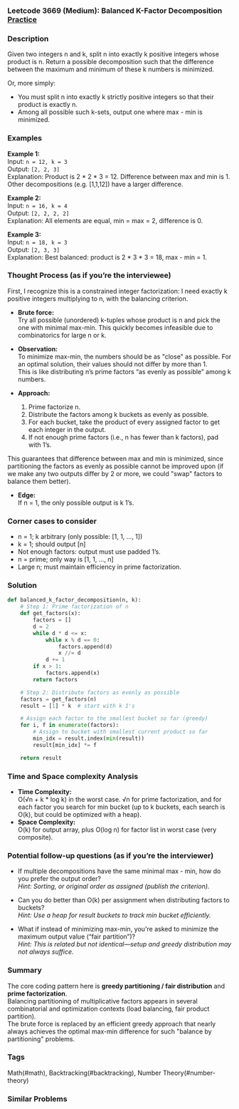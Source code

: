 ### Leetcode 3669 (Medium): Balanced K-Factor Decomposition [Practice](https://leetcode.com/problems/balanced-k-factor-decomposition)

### Description  
Given two integers n and k, split n into exactly k positive integers whose product is n. Return a possible decomposition such that the difference between the maximum and minimum of these k numbers is minimized.

Or, more simply:
- You must split n into exactly k strictly positive integers so that their product is exactly n.
- Among all possible such k-sets, output one where max - min is minimized.

### Examples  

**Example 1:**  
Input: `n = 12, k = 3`  
Output: `[2, 2, 3]`  
Explanation: Product is 2 \* 2 \* 3 = 12. Difference between max and min is 1. Other decompositions (e.g. [1,1,12]) have a larger difference.

**Example 2:**  
Input: `n = 16, k = 4`  
Output: `[2, 2, 2, 2]`  
Explanation: All elements are equal, min = max = 2, difference is 0.

**Example 3:**  
Input: `n = 18, k = 3`  
Output: `[2, 3, 3]`  
Explanation: Best balanced: product is 2 \* 3 \* 3 = 18, max - min = 1.

### Thought Process (as if you’re the interviewee)  
First, I recognize this is a constrained integer factorization: I need exactly k positive integers multiplying to n, with the balancing criterion.

- **Brute force:**  
  Try all possible (unordered) k-tuples whose product is n and pick the one with minimal max-min. This quickly becomes infeasible due to combinatorics for large n or k.

- **Observation:**  
  To minimize max-min, the numbers should be as "close" as possible. For an optimal solution, their values should not differ by more than 1.  
  This is like distributing n’s prime factors “as evenly as possible” among k numbers.

- **Approach:**
  1. Prime factorize n.
  2. Distribute the factors among k buckets as evenly as possible.
  3. For each bucket, take the product of every assigned factor to get each integer in the output.
  4. If not enough prime factors (i.e., n has fewer than k factors), pad with 1’s.

This guarantees that difference between max and min is minimized, since partitioning the factors as evenly as possible cannot be improved upon (if we make any two outputs differ by 2 or more, we could "swap" factors to balance them better).

- **Edge:**  
  If n = 1, the only possible output is k 1’s.

### Corner cases to consider  
- n = 1; k arbitrary (only possible: [1, 1, ..., 1])
- k = 1; should output [n]
- Not enough factors: output must use padded 1’s.
- n = prime; only way is [1, 1, ..., n]
- Large n; must maintain efficiency in prime factorization.

### Solution

```python
def balanced_k_factor_decomposition(n, k):
    # Step 1: Prime factorization of n
    def get_factors(x):
        factors = []
        d = 2
        while d * d <= x:
            while x % d == 0:
                factors.append(d)
                x //= d
            d += 1
        if x > 1:
            factors.append(x)
        return factors

    # Step 2: Distribute factors as evenly as possible
    factors = get_factors(n)
    result = [1] * k  # start with k 1's

    # Assign each factor to the smallest bucket so far (greedy)
    for i, f in enumerate(factors):
        # Assign to bucket with smallest current product so far
        min_idx = result.index(min(result))
        result[min_idx] *= f

    return result
```

### Time and Space complexity Analysis  

- **Time Complexity:**  
  O(√n + k \* log k) in the worst case. √n for prime factorization, and for each factor you search for min bucket (up to k buckets, each search is O(k), but could be optimized with a heap).
- **Space Complexity:**  
  O(k) for output array, plus O(log n) for factor list in worst case (very composite).

### Potential follow-up questions (as if you’re the interviewer)  

- If multiple decompositions have the same minimal max - min, how do you prefer the output order?  
  *Hint: Sorting, or original order as assigned (publish the criterion).*

- Can you do better than O(k) per assignment when distributing factors to buckets?  
  *Hint: Use a heap for result buckets to track min bucket efficiently.*

- What if instead of minimizing max-min, you're asked to minimize the maximum output value (“fair partition”)?  
  *Hint: This is related but not identical—setup and greedy distribution may not always suffice.*

### Summary
The core coding pattern here is **greedy partitioning / fair distribution** and **prime factorization**.  
Balancing partitioning of multiplicative factors appears in several combinatorial and optimization contexts (load balancing, fair product partition).  
The brute force is replaced by an efficient greedy approach that nearly always achieves the optimal max-min difference for such "balance by partitioning" problems.

### Tags
Math(#math), Backtracking(#backtracking), Number Theory(#number-theory)

### Similar Problems
